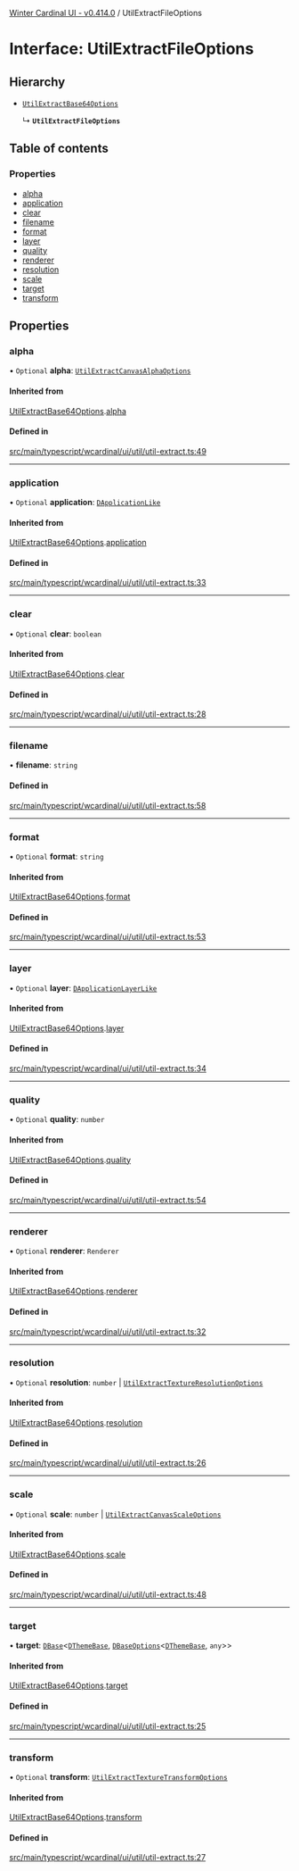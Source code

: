 [Winter Cardinal UI - v0.414.0](../index.md) / UtilExtractFileOptions

# Interface: UtilExtractFileOptions

## Hierarchy

- [`UtilExtractBase64Options`](UtilExtractBase64Options.md)

  ↳ **`UtilExtractFileOptions`**

## Table of contents

### Properties

- [alpha](UtilExtractFileOptions.md#alpha)
- [application](UtilExtractFileOptions.md#application)
- [clear](UtilExtractFileOptions.md#clear)
- [filename](UtilExtractFileOptions.md#filename)
- [format](UtilExtractFileOptions.md#format)
- [layer](UtilExtractFileOptions.md#layer)
- [quality](UtilExtractFileOptions.md#quality)
- [renderer](UtilExtractFileOptions.md#renderer)
- [resolution](UtilExtractFileOptions.md#resolution)
- [scale](UtilExtractFileOptions.md#scale)
- [target](UtilExtractFileOptions.md#target)
- [transform](UtilExtractFileOptions.md#transform)

## Properties

### alpha

• `Optional` **alpha**: [`UtilExtractCanvasAlphaOptions`](UtilExtractCanvasAlphaOptions.md)

#### Inherited from

[UtilExtractBase64Options](UtilExtractBase64Options.md).[alpha](UtilExtractBase64Options.md#alpha)

#### Defined in

[src/main/typescript/wcardinal/ui/util/util-extract.ts:49](https://github.com/winter-cardinal/winter-cardinal-ui/blob/v0.414.0/src/main/typescript/wcardinal/ui/util/util-extract.ts#L49)

___

### application

• `Optional` **application**: [`DApplicationLike`](DApplicationLike.md)

#### Inherited from

[UtilExtractBase64Options](UtilExtractBase64Options.md).[application](UtilExtractBase64Options.md#application)

#### Defined in

[src/main/typescript/wcardinal/ui/util/util-extract.ts:33](https://github.com/winter-cardinal/winter-cardinal-ui/blob/v0.414.0/src/main/typescript/wcardinal/ui/util/util-extract.ts#L33)

___

### clear

• `Optional` **clear**: `boolean`

#### Inherited from

[UtilExtractBase64Options](UtilExtractBase64Options.md).[clear](UtilExtractBase64Options.md#clear)

#### Defined in

[src/main/typescript/wcardinal/ui/util/util-extract.ts:28](https://github.com/winter-cardinal/winter-cardinal-ui/blob/v0.414.0/src/main/typescript/wcardinal/ui/util/util-extract.ts#L28)

___

### filename

• **filename**: `string`

#### Defined in

[src/main/typescript/wcardinal/ui/util/util-extract.ts:58](https://github.com/winter-cardinal/winter-cardinal-ui/blob/v0.414.0/src/main/typescript/wcardinal/ui/util/util-extract.ts#L58)

___

### format

• `Optional` **format**: `string`

#### Inherited from

[UtilExtractBase64Options](UtilExtractBase64Options.md).[format](UtilExtractBase64Options.md#format)

#### Defined in

[src/main/typescript/wcardinal/ui/util/util-extract.ts:53](https://github.com/winter-cardinal/winter-cardinal-ui/blob/v0.414.0/src/main/typescript/wcardinal/ui/util/util-extract.ts#L53)

___

### layer

• `Optional` **layer**: [`DApplicationLayerLike`](DApplicationLayerLike.md)

#### Inherited from

[UtilExtractBase64Options](UtilExtractBase64Options.md).[layer](UtilExtractBase64Options.md#layer)

#### Defined in

[src/main/typescript/wcardinal/ui/util/util-extract.ts:34](https://github.com/winter-cardinal/winter-cardinal-ui/blob/v0.414.0/src/main/typescript/wcardinal/ui/util/util-extract.ts#L34)

___

### quality

• `Optional` **quality**: `number`

#### Inherited from

[UtilExtractBase64Options](UtilExtractBase64Options.md).[quality](UtilExtractBase64Options.md#quality)

#### Defined in

[src/main/typescript/wcardinal/ui/util/util-extract.ts:54](https://github.com/winter-cardinal/winter-cardinal-ui/blob/v0.414.0/src/main/typescript/wcardinal/ui/util/util-extract.ts#L54)

___

### renderer

• `Optional` **renderer**: `Renderer`

#### Inherited from

[UtilExtractBase64Options](UtilExtractBase64Options.md).[renderer](UtilExtractBase64Options.md#renderer)

#### Defined in

[src/main/typescript/wcardinal/ui/util/util-extract.ts:32](https://github.com/winter-cardinal/winter-cardinal-ui/blob/v0.414.0/src/main/typescript/wcardinal/ui/util/util-extract.ts#L32)

___

### resolution

• `Optional` **resolution**: `number` \| [`UtilExtractTextureResolutionOptions`](UtilExtractTextureResolutionOptions.md)

#### Inherited from

[UtilExtractBase64Options](UtilExtractBase64Options.md).[resolution](UtilExtractBase64Options.md#resolution)

#### Defined in

[src/main/typescript/wcardinal/ui/util/util-extract.ts:26](https://github.com/winter-cardinal/winter-cardinal-ui/blob/v0.414.0/src/main/typescript/wcardinal/ui/util/util-extract.ts#L26)

___

### scale

• `Optional` **scale**: `number` \| [`UtilExtractCanvasScaleOptions`](UtilExtractCanvasScaleOptions.md)

#### Inherited from

[UtilExtractBase64Options](UtilExtractBase64Options.md).[scale](UtilExtractBase64Options.md#scale)

#### Defined in

[src/main/typescript/wcardinal/ui/util/util-extract.ts:48](https://github.com/winter-cardinal/winter-cardinal-ui/blob/v0.414.0/src/main/typescript/wcardinal/ui/util/util-extract.ts#L48)

___

### target

• **target**: [`DBase`](../classes/DBase.md)\<[`DThemeBase`](DThemeBase.md), [`DBaseOptions`](DBaseOptions.md)\<[`DThemeBase`](DThemeBase.md), `any`\>\>

#### Inherited from

[UtilExtractBase64Options](UtilExtractBase64Options.md).[target](UtilExtractBase64Options.md#target)

#### Defined in

[src/main/typescript/wcardinal/ui/util/util-extract.ts:25](https://github.com/winter-cardinal/winter-cardinal-ui/blob/v0.414.0/src/main/typescript/wcardinal/ui/util/util-extract.ts#L25)

___

### transform

• `Optional` **transform**: [`UtilExtractTextureTransformOptions`](UtilExtractTextureTransformOptions.md)

#### Inherited from

[UtilExtractBase64Options](UtilExtractBase64Options.md).[transform](UtilExtractBase64Options.md#transform)

#### Defined in

[src/main/typescript/wcardinal/ui/util/util-extract.ts:27](https://github.com/winter-cardinal/winter-cardinal-ui/blob/v0.414.0/src/main/typescript/wcardinal/ui/util/util-extract.ts#L27)

